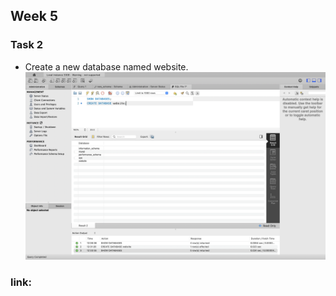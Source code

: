 ## Week 5

### Task 2

- Create a new database named website.
  ![Local Image](./screenshot/task2-1.png)

### link:
